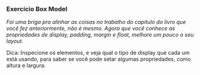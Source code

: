 ### Exercício Box Model

*Foi uma briga pra alinhar as coisas no trabalho do capítulo do livro que você fez anteriormente, não é mesmo. Agora que você conhece as propriedades de display, padding, margin e float, melhore um pouco o seu layout.*

Dica: Inspecione os elementos, e veja qual o tipo de display que cada um está usando, para saber se você pode setar algumas propriedades, como altura e largura.
